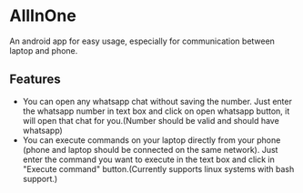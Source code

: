 # AllInOne
An android app for easy usage, especially for communication between laptop and phone.

## Features
 - You can open any whatsapp chat without saving the number. Just enter the whatsapp number in text box and click on open whatsapp button, it will open that chat for you.(Number should be valid and should have whatsapp)
 - You can execute commands on your laptop directly from your phone (phone and laptop should be connected on the same network). Just enter the command you want to execute in the text box and click in "Execute command" button.(Currently supports linux systems with bash support.)
